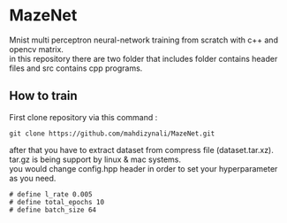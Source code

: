 # MazeNet
Mnist multi perceptron neural-network training from scratch with c++ and opencv matrix. \
in this repository there are two folder that includes folder contains header files and src contains cpp programs.
## How to train
First clone repository via this command :
```
git clone https://github.com/mahdizynali/MazeNet.git
```
after that you have to extract dataset from compress file (dataset.tar.xz).
tar.gz is being support by linux & mac systems. \
you would change config.hpp header in order to set your hyperparameter as you need.

```
# define l_rate 0.005
# define total_epochs 10
# define batch_size 64
```
